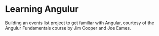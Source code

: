# Learning Angulur

Building an events list project to get familiar with Angular, courtesy of the Angulur Fundamentals course by Jim Cooper and Joe Eames.
